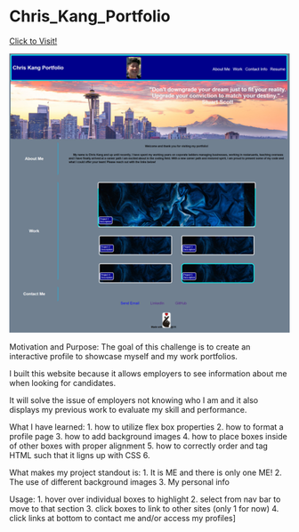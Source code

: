 # Chris_Kang_Portfolio

[Click to Visit!]("")

![Screenshot](Assets\Images\screenshot_portfolio.jpg?)

Motivation and Purpose: The goal of this challenge is to create an interactive profile to showcase myself and my work portfolios.

I built this website  because it allows employers to see information about me when looking for candidates.

It will solve the issue of employers not knowing who I am and it also displays my previous work to evaluate my skill and performance.

What I have learned:
    1. how to utilize flex box properties
    2. how to format a profile page
    3. how to add background images 
    4. how to place boxes inside of other boxes with proper alignment
    5. how to correctly order and tag HTML such that it ligns up with CSS
    6. 

What makes my project standout is:
    1. It is ME and there is only one ME!
    2. The use of different background images
    3. My personal info

Usage: 
    1. hover over individual boxes to highlight
    2. select from nav bar to move to that section
    3. click boxes to link to other sites (only 1 for now)
    4. click links at bottom to contact me and/or access my profiles]
